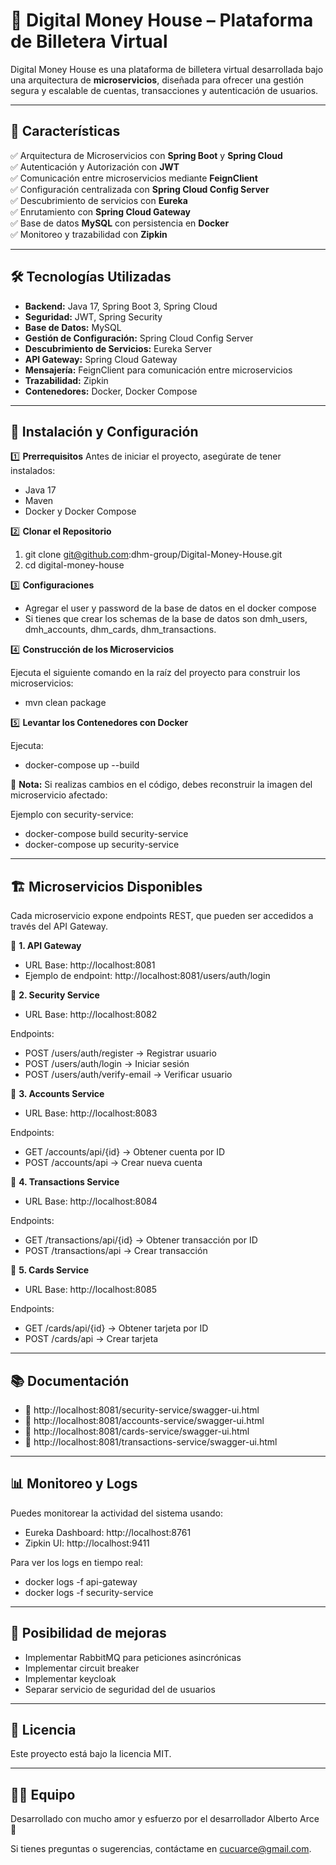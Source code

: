 # 🏦 Digital Money House – Plataforma de Billetera Virtual

Digital Money House es una plataforma de billetera virtual desarrollada bajo una 
arquitectura de **microservicios**, diseñada para ofrecer una gestión segura y escalable de cuentas, 
transacciones y autenticación de usuarios.

****************************************************************************************************

## 📌 **Características**

✅ Arquitectura de Microservicios con **Spring Boot** y **Spring Cloud**  
✅ Autenticación y Autorización con **JWT**  
✅ Comunicación entre microservicios mediante **FeignClient**  
✅ Configuración centralizada con **Spring Cloud Config Server**  
✅ Descubrimiento de servicios con **Eureka**  
✅ Enrutamiento con **Spring Cloud Gateway**  
✅ Base de datos **MySQL** con persistencia en **Docker**  
✅ Monitoreo y trazabilidad con **Zipkin**

****************************************************************************************************

## 🛠 Tecnologías Utilizadas

- **Backend:** Java 17, Spring Boot 3, Spring Cloud
- **Seguridad:** JWT, Spring Security
- **Base de Datos:** MySQL
- **Gestión de Configuración:** Spring Cloud Config Server
- **Descubrimiento de Servicios:** Eureka Server
- **API Gateway:** Spring Cloud Gateway
- **Mensajería:** FeignClient para comunicación entre microservicios
- **Trazabilidad:** Zipkin
- **Contenedores:** Docker, Docker Compose

****************************************************************************************************

## 🚀 Instalación y Configuración

1️⃣ **Prerrequisitos**
Antes de iniciar el proyecto, asegúrate de tener instalados:

- Java 17
- Maven
- Docker y Docker Compose

2️⃣ **Clonar el Repositorio**

1. git clone git@github.com:dhm-group/Digital-Money-House.git
2. cd digital-money-house

3️⃣ **Configuraciones**

- Agregar el user y password de la base de datos en el docker compose
- Si tienes que crear los schemas de la base de datos son dmh_users, dmh_accounts, dhm_cards, dhm_transactions.

4️⃣ **Construcción de los Microservicios**

Ejecuta el siguiente comando en la raíz del proyecto para construir los microservicios:

- mvn clean package

5️⃣ **Levantar los Contenedores con Docker**

Ejecuta:

- docker-compose up --build

📌 **Nota:** Si realizas cambios en el código, debes reconstruir la imagen del microservicio afectado:

Ejemplo con security-service:

- docker-compose build security-service
- docker-compose up security-service

****************************************************************************************************

## 🏗 Microservicios Disponibles

Cada microservicio expone endpoints REST, que pueden ser accedidos a través del API Gateway.

📌 **1. API Gateway**

- URL Base: http://localhost:8081
- Ejemplo de endpoint: http://localhost:8081/users/auth/login

📌 **2. Security Service**

- URL Base: http://localhost:8082

Endpoints:

- POST /users/auth/register → Registrar usuario
- POST /users/auth/login → Iniciar sesión
- POST /users/auth/verify-email → Verificar usuario

📌 **3. Accounts Service**

- URL Base: http://localhost:8083

Endpoints:

- GET /accounts/api/{id} → Obtener cuenta por ID
- POST /accounts/api → Crear nueva cuenta

📌 **4. Transactions Service**

- URL Base: http://localhost:8084

Endpoints:

- GET /transactions/api/{id} → Obtener transacción por ID
- POST /transactions/api → Crear transacción

📌 **5. Cards Service**

- URL Base: http://localhost:8085

Endpoints:

- GET /cards/api/{id} → Obtener tarjeta por ID
- POST /cards/api → Crear tarjeta

****************************************************************************************************

## 📚 Documentación

  - 📄 http://localhost:8081/security-service/swagger-ui.html
  - 📄 http://localhost:8081/accounts-service/swagger-ui.html
  - 📄 http://localhost:8081/cards-service/swagger-ui.html
  - 📄 http://localhost:8081/transactions-service/swagger-ui.html

****************************************************************************************************

## 📊 Monitoreo y Logs

Puedes monitorear la actividad del sistema usando:

- Eureka Dashboard: http://localhost:8761
- Zipkin UI: http://localhost:9411

Para ver los logs en tiempo real:

- docker logs -f api-gateway
- docker logs -f security-service

****************************************************************************************************

## 🔧 Posibilidad de mejoras

- Implementar RabbitMQ para peticiones asincrónicas
- Implementar circuit breaker
- Implementar keycloak
- Separar servicio de seguridad del de usuarios

****************************************************************************************************

## 📜 Licencia

Este proyecto está bajo la licencia MIT.

****************************************************************************************************

## 👨‍💻 Equipo

Desarrollado con mucho amor y esfuerzo por el desarrollador Alberto Arce 🚀

Si tienes preguntas o sugerencias, contáctame en cucuarce@gmail.com.
